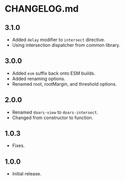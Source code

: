 # CHANGELOG.md

## 3.1.0

- Added `delay` modifier to `intersect` directive.
- Using intersection dispatcher from common library.

## 3.0.0

- Added `esm` suffix back onto ESM builds.
- Added renaming options.
- Renamed root, rootMargin, and threshold options.

## 2.0.0

- Renamed `doars-view` to `doars-intersect`.
- Changed from constructor to function.

## 1.0.3

- Fixes.

## 1.0.0

- Initial release.
